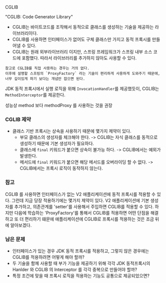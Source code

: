 CGLIB

"CGLIB: Code Generator Library"
- CGLIB는 바이트코드를 조작해서 동적으로 클래스를 생성하는 기술을 제공하는 라이브러리이다.
- CGLIB를 사용하면 인터페이스가 없어도 구체 클래스만 가지고 동적 프록시를 만들어낼 수 있다.
- CGLIB는 원래 외부라이브러리 이지만, 스프링 프레임워크가 스프링 내부 소스 코드에 포함했다.
따라서 라이브러리를 추가하지 않아도 사용할 수 있다.

```
참고로 CGLIB를 직접 사용하는 경우는 거의 없다.
이후에 설명할 스프링의 `ProxyFactory` 라는 기술이 편리하게 사용하게 도와주기 때문에,
너무 깊이있게 파기 보다는 개념만 잡으면 된다.
```

JDK 동적 프록시에서 실행 로직을 위해 `InvocationHandler`를 제공했듯이, CGLIB는 `MethodInterceptor`를 제공한다.

성능상 method 보다 methodProxy 를 사용하는 것을 권장


### CGLIB 제약
- 클래스 기반 프록시는 상속을 사용하기 때문에 몇가지 제약이 있다.
  - 부모 클래스의 생성자를 체크해야 한다. -> CGLIB는 자식 클래스를 동적으로 생성하기 때문에 기본 생성자가 필요하다.
  - 클래스에 `final` 키워드가 붙으면 상속이 불가능 하다. -> CGLIB에서는 예외가 발생한다.
  - 메서드에 `final` 키워드가 붙으면 해당 메서드를 오버라이딩 할 수 없다. -> CGLIB에서는 프록시 로직이 동작하지 않는다.

### 참고

CGLIB 를 사용하면 인터페이스가 없는 V2 애플리케이션에 동적 프록시를 적용할 수 있다.
그런데 지금 당장 적용하기에는 몇가지 제약이 있다.
V2 애플리케이션에 기본 생성자를 추가하고, 의존관계를 'setter'를 사용해서 주입하면 CGLIB를 적용할 수 있다.
하지만 다음에 학습하는 'ProxyFactory'를 통해서 CGLIB를 적용하면 어떤 단점을 해결하고 또 더 편리하기 떄문에
애플리케이션에 CGLIB로 프록시를 적용하는 것은 조금 뒤에 알아보겠다.


### 남은 문제
- 인터페이스가 있는 경우 JDK 동적 프록시를 적용하고, 그렇지 않은 경우에는 CGLIB를 적용하려면 어떻게 해야 할까?
- 두 기술을 함께 사용할 때 부가 기능을 제공하기 위해 각각 JDK 동적프록시의 Hanlder 와 CGLIB 의 Interceptor 를 각각 중복으로 만들어야 할까?
- 특정 조건에 맞을 때 프록시 로직을 적용하는 기능도 공통으로 제공되었으면? 
